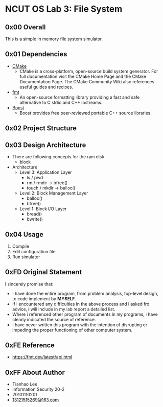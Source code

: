 # NCUT OS Lab 3: File System

## 0x00 Overall 

This is a simple in memory file system simulator. 

## 0x01 Dependencies

- [CMake](https://github.com/Kitware/CMake)
  - CMake is a cross-platform, open-source build system generator. For full documentation visit the CMake Home Page and the CMake Documentation Page. The CMake Community Wiki also references useful guides and recipes.
- [fmt](https://github.com/fmtlib/fmt)
  -  An open-source formatting library providing a fast and safe alternative to C stdio and C++ iostreams.
- [Boost](https://www.boost.org/)
  - Boost provides free peer-reviewed portable C++ source libraries.

## 0x02 Project Structure

## 0x03 Design Architecture

- There are following concepts for the ram disk
  - block
- Architecture
  - Level 3: Application Layer
    - ls / pwd
    - rm / rmdir -> bfree()
    - touch / mkdir -> balloc()
  - Level 2: Block Management Layer
    - balloc()
    - bfree()
  - Level 1: Block I/O Layer
    - bread()
    - bwrite()

## 0x04 Usage

1. Compile
2. Edit configuration file
3. Run simulator

## 0xFD Original Statement

I sincerely promise that: 

- I have done the entire program, from problem analysis, top-level design, to code implement by **MYSELF**. 
- If i encountered any difficulties in the above process and i asked fro advice, i will include in my lab report a detailed list. 
- Where i referenced other program of documents in my programs, i have clearly indicated the source of reference. 
- I have never written this program with the intention of disrupting or impeding the proper functioning of other computer system. 

## 0xFE Reference

- https://fmt.dev/latest/api.html

## 0xFF About Author

- Tianhao Lee
- Information Security 20-2
- 20101110201
- 13121515269@163.com
